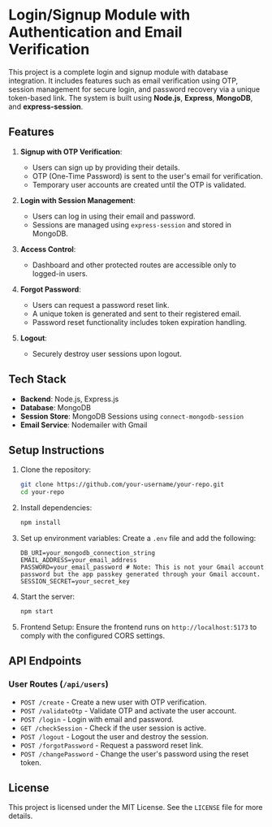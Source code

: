 # Login/Signup Module with Authentication and Email Verification

This project is a complete login and signup module with database integration. It includes features such as email verification using OTP, session management for secure login, and password recovery via a unique token-based link. The system is built using **Node.js**, **Express**, **MongoDB**, and **express-session**.

## Features

1. **Signup with OTP Verification**:
   - Users can sign up by providing their details.
   - OTP (One-Time Password) is sent to the user's email for verification.
   - Temporary user accounts are created until the OTP is validated.

2. **Login with Session Management**:
   - Users can log in using their email and password.
   - Sessions are managed using `express-session` and stored in MongoDB.

3. **Access Control**:
   - Dashboard and other protected routes are accessible only to logged-in users.

4. **Forgot Password**:
   - Users can request a password reset link.
   - A unique token is generated and sent to their registered email.
   - Password reset functionality includes token expiration handling.

5. **Logout**:
   - Securely destroy user sessions upon logout.

## Tech Stack

- **Backend**: Node.js, Express.js
- **Database**: MongoDB
- **Session Store**: MongoDB Sessions using `connect-mongodb-session`
- **Email Service**: Nodemailer with Gmail

## Setup Instructions

1. Clone the repository:
   ```bash
   git clone https://github.com/your-username/your-repo.git
   cd your-repo
   ```

2. Install dependencies:
   ```bash
   npm install
   ```

3. Set up environment variables:
   Create a `.env` file and add the following:
   ```env
   DB_URI=your_mongodb_connection_string
   EMAIL_ADDRESS=your_email_address
   PASSWORD=your_email_password # Note: This is not your Gmail account password but the app passkey generated through your Gmail account.
   SESSION_SECRET=your_secret_key
   ```

4. Start the server:
   ```bash
   npm start
   ```

5. Frontend Setup:
   Ensure the frontend runs on `http://localhost:5173` to comply with the configured CORS settings.

## API Endpoints

### User Routes (`/api/users`)
- `POST /create` - Create a new user with OTP verification.
- `POST /validateOtp` - Validate OTP and activate the user account.
- `POST /login` - Login with email and password.
- `GET /checkSession` - Check if the user session is active.
- `POST /logout` - Logout the user and destroy the session.
- `POST /forgotPassword` - Request a password reset link.
- `POST /changePassword` - Change the user's password using the reset token.

## License

This project is licensed under the MIT License. See the `LICENSE` file for more details.
